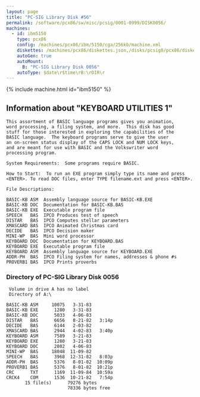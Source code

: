 ```yaml
---
layout: page
title: "PC-SIG Library Disk #56"
permalink: /software/pcx86/sw/misc/pcsig/0001-0999/DISK0056/
machines:
  - id: ibm5150
    type: pcx86
    config: /machines/pcx86/ibm/5150/cga/256kb/machine.xml
    diskettes: /machines/pcx86/diskettes.json,/disks/pcsig0/pcx86/diskettes.json
    autoGen: true
    autoMount:
      B: "PC-SIG Library Disk 0056"
    autoType: $date\r$time\rB:\rDIR\r
---
```


{% include machine.html id="ibm5150" %}

## Information about "KEYBOARD UTILITIES 1"

    This assortment of BASIC language programs gives you animation,
    word processing, a filing system, and more.  This disk has good
    stuff for those interested in exploring the capabilities of the
    BASIC language.  The keyboard programs serve to give the user
    an on-screen status display of the CAPS LOCK and NUM LOCK keys,
    and are meant for use with BASIC and the Volkswriter word
    processing program.
    
    System Requirements:  Some programs require BASIC.
    
    How to Start:  To run an EXE program simply type its name and press
    <ENTER>. To read DOC files, enter TYPE filename.ext and press <ENTER>.
    
    File Descriptions:
    
    BASIC-KB ASM  Assembly language source for BASIC-KB.EXE
    BASIC-KB DOC  Documentation for BASIC-KB.BAS
    BASIC-KB EXE  Executable program file
    SPEECH   BAS  IPCO Produces test of speech
    DISTAR   BAS  IPCO Computes stellar parameters
    XMASCARD BAS  IPCO Animated Christmas card
    DECIDE   BAS  IPCO Decision maker
    MINI-WP  BAS  Mini word processor
    KEYBOARD DOC  Documentation for KEYBOARD.BAS
    KEYBOARD EXE  Executable program file
    KEYBOARD ASM  Assembly language source for KEYBOARD.EXE
    ADDR-PH  BAS  IPCO Filing system for names, addresses & phone #s
    PROVERB1 BAS  IPCO Prints proverbs

### Directory of PC-SIG Library Disk 0056

     Volume in drive A has no label
     Directory of A:\

    BASIC-KB ASM     10075   3-31-83
    BASIC-KB EXE      1280   3-31-83
    BASIC-KB DOC      5033   4-06-83
    DISTAR   BAS      6656   8-21-82   3:14p
    DECIDE   BAS      6144   2-03-82
    XMASCARD BAS      2944   4-02-83   3:40p
    KEYBOARD ASM      7589   3-21-83
    KEYBOARD EXE      1280   3-21-83
    KEYBOARD DOC      2802   4-06-83
    MINI-WP  BAS     18048  11-09-82
    SPEECH   BAS      3968  12-31-82   8:03p
    ADDR-PH  BAS      5376   8-01-82  10:09p
    PROVERB1 BAS      5376   8-01-82  10:21p
    CRC      TXT      1169  11-09-84  10:59a
    CRCK4    COM      1536  10-21-82   7:54p
           15 file(s)      79276 bytes
                           78336 bytes free
